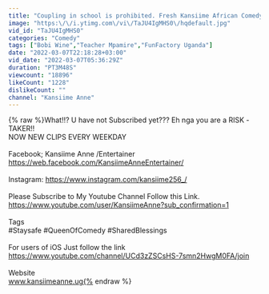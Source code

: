 ```yaml
---
title: "Coupling in school is prohibited. Fresh Kansiime African Comedy"
image: "https:\/\/i.ytimg.com\/vi\/TaJU4IgMHS0\/hqdefault.jpg"
vid_id: "TaJU4IgMHS0"
categories: "Comedy"
tags: ["Bobi Wine","Teacher Mpamire","FunFactory Uganda"]
date: "2022-03-07T22:18:28+03:00"
vid_date: "2022-03-07T05:36:29Z"
duration: "PT3M48S"
viewcount: "18896"
likeCount: "1228"
dislikeCount: ""
channel: "Kansiime Anne"
---
```

{% raw %}What!!? U have not Subscribed yet??? Eh nga you are a RISK -TAKER!!<br />NOW NEW CLIPS EVERY WEEKDAY<br /><br />Facebook; Kansiime Anne /Entertainer<br />                   <a rel="nofollow" target="blank" href="https://web.facebook.com/KansiimeAnneEntertainer/">https://web.facebook.com/KansiimeAnneEntertainer/</a><br /><br />Instagram: <a rel="nofollow" target="blank" href="https://www.instagram.com/kansiime256_/">https://www.instagram.com/kansiime256_/</a><br /><br />Please Subscribe to My Youtube Channel Follow this Link.<br /><a rel="nofollow" target="blank" href="https://www.youtube.com/user/KansiimeAnne?sub_confirmation=1">https://www.youtube.com/user/KansiimeAnne?sub_confirmation=1</a><br /><br />Tags <br />#Staysafe #QueenOfComedy #SharedBlessings<br /><br />For users of iOS Just follow the link <br /><a rel="nofollow" target="blank" href="https://www.youtube.com/channel/UCd3zZSCsHS-7smn2HwgM0FA/join">https://www.youtube.com/channel/UCd3zZSCsHS-7smn2HwgM0FA/join</a><br /><br />Website<br />www.kansiimeanne.ug{% endraw %}
